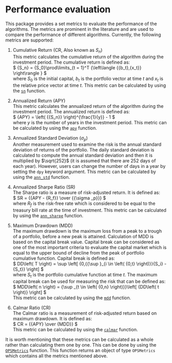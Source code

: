 # Performance evaluation

This package provides a set metrics to evaluate the performance of the algorithms. The metrics are prominent in the literature and are used to compare the performance of different algorithms. Currently, the following metrics are supported:
1. Cumulative Return (CR, Also known as $S_n$)  
This metric calculates the cumulative return of the algorithm during the investment period. The cumulative return is defined as:  
$
{S_n} = {S_0}\prod\limits_{t = 1}^T {\left\langle {{b_t},{x_t}} \right\rangle }
$  
where $S_0$ is the initial capital, $b_t$ is the portfolio vector at time $t$ and $x_t$ is the relative price vector at time $t$. This metric can be calculated by using the [`sn`](@ref) function.

2. Annualized Return (APY)  
This metric calculates the annualized return of the algorithm during the investment period. The annualized return is defined as:  
$
{APY} = \left( {{S_n}} \right)^{\frac{1}{y}} - 1
$  
where $y$ is the number of years in the investment period. This metric can be calculated by using the [`apy`](@ref) function.

3. Annualized Standard Deviation ($\sigma_p$)  
Another measurement used to examine the risk is the annual standard deviation of returns of the portfolio. The daily standard deviation is calculated to compute the annual standard deviation and then it is multiplied by $\sqrt{252}$ (it is assumed that there are 252 days of each year). However, users can change the number of days in a year by setting the `dpy` keyword argument. This metric can be calculated by using the [`ann_std`](@ref) function.

4. Annualized Sharpe Ratio (SR)  
The Sharpe ratio is a measure of risk-adjusted return. It is defined as:  
$
SR = {{APY - {R_f}} \over {{\sigma _p}}}
$  
where $R_f$ is the risk-free rate which is considered to be equal to the treasury bill rate at the time of investment. This metric can be calculated by using the [`ann_sharpe`](@ref) function.

5. Maximum Drawdown (MDD)  
The maximum drawdown is the maximum loss from a peak to a trough of a portfolio, before a new peak is attained. Calculation of MDD is based on the capital break value. Capital break can be considered as one of the most important criteria to evaluate the capital market which is equal to the upper bound of decline from the peak of portfolio cumulative function. Capital break is defined as:  
$
DD\left( T \right) = \sup \left[ {0,{{\sup }_{i \in \left( {0,t} \right)}}{S_i} - {S_t}} \right]
$  
where $S_t$ is the portfolio cumulative function at time $t$. The maximum capital break can be used for measuring the risk that can be defined as:  
$
MDD\left( n \right) = {\sup _{t \in \left( {0,n} \right)}}\left[ {DD\left( t \right)} \right]
$  
This metric can be calculated by using the [`mdd`](@ref) function.

6. Calmar Ratio (CR)  
The Calmar ratio is a measurement of risk-adjusted return based on maximum drawdown. It is defined as:  
$
CR = {{APY} \over {MDD}}
$  
This metric can be calculated by using the [`calmar`](@ref) function.  

It is worth mentioning that these metrics can be calculated as a whole rather than calculating them one by one. This can be done by using the [`OPSMetrics`](@ref) function. This function returns an object of type `OPSMetrics` which contains all the metrics mentioned above.